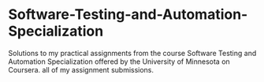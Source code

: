 # Software-Testing-and-Automation-Specialization
Solutions to my practical assignments from the course Software Testing and Automation Specialization offered by the University of Minnesota on Coursera. all of my assignment submissions.
